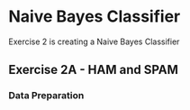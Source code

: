 # Naive Bayes Classifier
Exercise 2 is creating a Naive Bayes Classifier

Exercise 2A - HAM and SPAM
--------------------------

### Data Preparation

